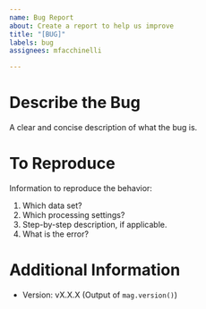 ```yaml
---
name: Bug Report
about: Create a report to help us improve
title: "[BUG]"
labels: bug
assignees: mfacchinelli

---
```


# Describe the Bug
A clear and concise description of what the bug is.

# To Reproduce
Information to reproduce the behavior:
1. Which data set?
2. Which processing settings?
3. Step-by-step description, if applicable.
4. What is the error?

# Additional Information

* Version: vX.X.X
(Output of `mag.version()`)
